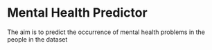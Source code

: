 # Mental Health Predictor

The aim is to predict the occurrence of mental health problems in the people in the dataset
